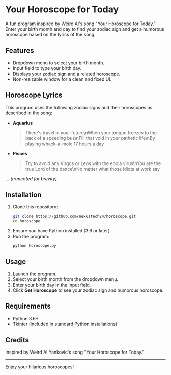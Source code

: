# Your Horoscope for Today

A fun program inspired by Weird Al's song "Your Horoscope for Today." Enter your birth month and day to find your zodiac sign and get a humorous horoscope based on the lyrics of the song.

## Features

- Dropdown menu to select your birth month.
- Input field to type your birth day.
- Displays your zodiac sign and a related horoscope.
- Non-resizable window for a clean and fixed UI.

## Horoscope Lyrics
This program uses the following zodiac signs and their horoscopes as described in the song:

- **Aquarius**
  > There's travel in your future\nWhen your tongue freezes to the back of a speeding bus\nFill that void in your pathetic life\nBy playing whack-a-mole 17 hours a day

- **Pisces**
  > Try to avoid any Virgos or Leos with the ebola virus\nYou are the true Lord of the dance\nNo matter what those idiots at work say

... *(truncated for brevity)*

## Installation

1. Clone this repository:
   ```bash
   git clone https://github.com/nexustech24/horoscope.git
   cd horoscope
   ```
2. Ensure you have Python installed (3.6 or later).
3. Run the program:
   ```bash
   python horoscope.py
   ```

## Usage

1. Launch the program.
2. Select your birth month from the dropdown menu.
3. Enter your birth day in the input field.
4. Click **Get Horoscope** to see your zodiac sign and humorous horoscope.

## Requirements

- Python 3.6+
- Tkinter (included in standard Python installations)

## Credits

Inspired by Weird Al Yankovic's song "Your Horoscope for Today."

---

Enjoy your hilarious horoscopes!

